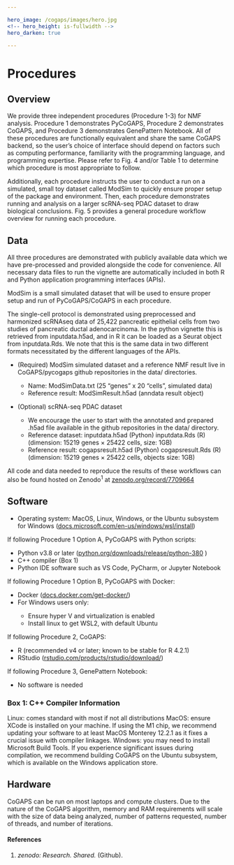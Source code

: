 ```yaml
---

hero_image: /cogaps/images/hero.jpg
<!-- hero_height: is-fullwidth -->
hero_darken: true

---
```


# Procedures

## Overview

We provide three independent procedures (Procedure 1-3) for NMF analysis. Procedure 1 demonstrates PyCoGAPS, Procedure 2 demonstrates CoGAPS, and Procedure 3 demonstrates GenePattern Notebook. All of these procedures are functionally equivalent and share the same CoGAPS backend, so the user’s choice of interface should depend on factors such as computing performance, familiarity with the programming language, and programming expertise. Please refer to Fig. 4 and/or Table 1 to determine which procedure is most appropriate to follow. 

Additionally, each procedure instructs the user to conduct a run on a simulated, small toy dataset called ModSim to quickly ensure proper setup of the package and environment. Then, each procedure demonstrates running and analysis on a larger scRNA-seq PDAC dataset to draw biological conclusions. Fig. 5 provides a general procedure workflow overview for running each procedure.

## Data

All three procedures are demonstrated with publicly available data which we have pre-processed and provided alongside the code for convenience. All necessary data files to run the vignette are automatically included in both R and Python application programming interfaces (APIs). 

ModSim is a small simulated dataset that will be used to ensure proper setup and run of PyCoGAPS/CoGAPS in each procedure. 

The single-cell protocol is demonstrated using preprocessed and harmonized scRNAseq data of 25,422 pancreatic epithelial cells from two studies of pancreatic ductal adenocarcinoma. In the python vignette this is retrieved from inputdata.h5ad, and in R it can be loaded as a Seurat object from inputdata.Rds. We note that this is the same data in two different formats necessitated by the different languages of the APIs.

<ul>
  <li>(Required) ModSim simulated dataset and a reference NMF result live in CoGAPS/pycogaps github repositories in the data/ directories.</li>
  <ul>
    <li>Name: ModSimData.txt (25 “genes” x 20 “cells”, simulated data)</li>
    <li>Reference result: ModSimResult.h5ad (anndata result object)</li>
    </ul>
    </ul>

  <ul>
  <li>(Optional) scRNA-seq PDAC dataset</li>
 <ul> 
  <li>We encourage the user to start with the annotated and prepared .h5ad file available in the github repositories in the data/ directory.</li>
<li>Reference dataset: inputdata.h5ad (Python) inputdata.Rds (R) (dimension: 15219 genes × 25422 cells, size: 1GB)</li>
<li>Reference result: cogapsresult.h5ad (Python) cogapsresult.Rds (R) (dimension: 15219 genes × 25422 cells, objects size: 1GB)</li>
  </ul>
</ul>

All code and data needed to reproduce the results of these workflows can also be found hosted on Zenodo<sup>1</sup> at <a href="https://zenodo.org/record/7709664" target="_blank">zenodo.org/record/7709664</a>

## Software

<ul>
  <li>Operating system: MacOS, Linux, Windows, or the Ubuntu subsystem for Windows (<a href="https://docs.microsoft.com/en-us/windows/wsl/install" target="_blank">docs.microsoft.com/en-us/windows/wsl/install</a>)</li>
  </ul>
If following Procedure 1 Option A, PyCoGAPS with Python scripts:
<ul>
  <li>Python v3.8 or later (<a href="https://www.python.org/downloads/release/python-380/" target="_blank">python.org/downloads/release/python-380</a> )</li>
  <li>C++ compiler (Box 1)</li>
  <li>Python IDE software such as VS Code, PyCharm, or Jupyter Notebook</li>
  </ul>
If following Procedure 1 Option B, PyCoGAPS with Docker:
<ul>
  <li>Docker (<a href="https://docs.docker.com/get-docker/" target="_blank">docs.docker.com/get-docker/</a>)</li>
  <li>For Windows users only:</li>
<ul>
  <li>Ensure hyper V and virtualization is enabled</li>
  <li>Install linux to get WSL2, with default Ubuntu</li>
  </ul>
  </ul>
If following Procedure 2, CoGAPS:
<ul>
  <li>R (recommended v4 or later; known to be stable for R 4.2.1)</li>
  <li>RStudio (<a href="https://www.rstudio.com/products/rstudio/download/" target="_blank">rstudio.com/products/rstudio/download/</a>)</li>
  </ul>
If following Procedure 3, GenePattern Notebook:
<ul>
  <li>No software is needed</li>
</ul>

### Box 1: C++ Compiler Information

Linux: comes standard with most if not all distributions
MacOS: ensure XCode is installed on your machine. If using the M1 chip, we recommend updating your software to at least MacOS Monterey 12.2.1 as it fixes a crucial issue with compiler linkages.
Windows: you may need to install Microsoft Build Tools. If you experience significant issues during compilation, we recommend building CoGAPS on the Ubuntu subsystem, which is available on the Windows application store.

## Hardware

CoGAPS can be run on most laptops and compute clusters. Due to the nature of the CoGAPS algorithm, memory and RAM requirements will scale with the size of data being analyzed, number of patterns requested, number of threads, and number of iterations. 

#### References

1. <em>zenodo: Research. Shared.</em> (Github).
